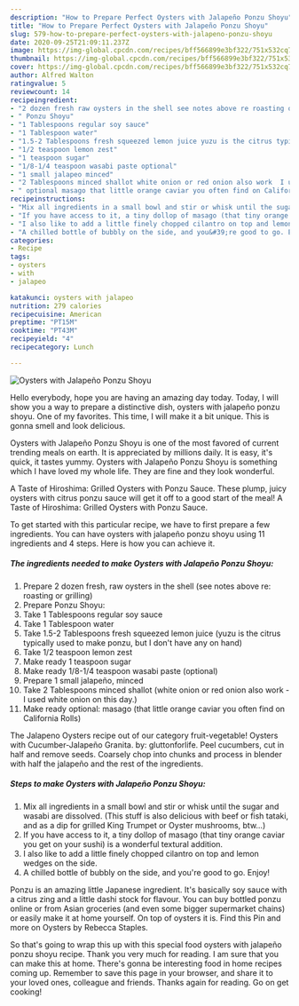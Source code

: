 ```yaml
---
description: "How to Prepare Perfect Oysters with Jalapeño Ponzu Shoyu"
title: "How to Prepare Perfect Oysters with Jalapeño Ponzu Shoyu"
slug: 579-how-to-prepare-perfect-oysters-with-jalapeno-ponzu-shoyu
date: 2020-09-25T21:09:11.237Z
image: https://img-global.cpcdn.com/recipes/bff566899e3bf322/751x532cq70/oysters-with-jalapeno-ponzu-shoyu-recipe-main-photo.jpg
thumbnail: https://img-global.cpcdn.com/recipes/bff566899e3bf322/751x532cq70/oysters-with-jalapeno-ponzu-shoyu-recipe-main-photo.jpg
cover: https://img-global.cpcdn.com/recipes/bff566899e3bf322/751x532cq70/oysters-with-jalapeno-ponzu-shoyu-recipe-main-photo.jpg
author: Alfred Walton
ratingvalue: 5
reviewcount: 14
recipeingredient:
- "2 dozen fresh raw oysters in the shell see notes above re roasting or grilling"
- " Ponzu Shoyu"
- "1 Tablespoons regular soy sauce"
- "1 Tablespoon water"
- "1.5-2 Tablespoons fresh squeezed lemon juice yuzu is the citrus typically used to make ponzu but I dont have any on hand"
- "1/2 teaspoon lemon zest"
- "1 teaspoon sugar"
- "1/8-1/4 teaspoon wasabi paste optional"
- "1 small jalapeo minced"
- "2 Tablespoons minced shallot white onion or red onion also work  I used white onion on this day"
- " optional masago that little orange caviar you often find on California Rolls"
recipeinstructions:
- "Mix all ingredients in a small bowl and stir or whisk until the sugar and wasabi are dissolved. (This stuff is also delicious with beef or fish tataki, and as a dip for grilled King Trumpet or Oyster mushrooms, btw...)"
- "If you have access to it, a tiny dollop of masago (that tiny orange caviar you get on your sushi) is a wonderful textural addition."
- "I also like to add a little finely chopped cilantro on top and lemon wedges on the side."
- "A chilled bottle of bubbly on the side, and you&#39;re good to go. Enjoy!"
categories:
- Recipe
tags:
- oysters
- with
- jalapeo

katakunci: oysters with jalapeo 
nutrition: 279 calories
recipecuisine: American
preptime: "PT15M"
cooktime: "PT43M"
recipeyield: "4"
recipecategory: Lunch

---
```



![Oysters with Jalapeño Ponzu Shoyu](https://img-global.cpcdn.com/recipes/bff566899e3bf322/751x532cq70/oysters-with-jalapeno-ponzu-shoyu-recipe-main-photo.jpg)

Hello everybody, hope you are having an amazing day today. Today, I will show you a way to prepare a distinctive dish, oysters with jalapeño ponzu shoyu. One of my favorites. This time, I will make it a bit unique. This is gonna smell and look delicious.

Oysters with Jalapeño Ponzu Shoyu is one of the most favored of current trending meals on earth. It is appreciated by millions daily. It is easy, it's quick, it tastes yummy. Oysters with Jalapeño Ponzu Shoyu is something which I have loved my whole life. They are fine and they look wonderful.

A Taste of Hiroshima: Grilled Oysters with Ponzu Sauce. These plump, juicy oysters with citrus ponzu sauce will get it off to a good start of the meal! A Taste of Hiroshima: Grilled Oysters with Ponzu Sauce.


To get started with this particular recipe, we have to first prepare a few ingredients. You can have oysters with jalapeño ponzu shoyu using 11 ingredients and 4 steps. Here is how you can achieve it.

<!--inarticleads1-->

##### The ingredients needed to make Oysters with Jalapeño Ponzu Shoyu:

1. Prepare 2 dozen fresh, raw oysters in the shell (see notes above re: roasting or grilling)
1. Prepare  Ponzu Shoyu:
1. Take 1 Tablespoons regular soy sauce
1. Take 1 Tablespoon water
1. Take 1.5-2 Tablespoons fresh squeezed lemon juice (yuzu is the citrus typically used to make ponzu, but I don&#39;t have any on hand)
1. Take 1/2 teaspoon lemon zest
1. Make ready 1 teaspoon sugar
1. Make ready 1/8-1/4 teaspoon wasabi paste (optional)
1. Prepare 1 small jalapeño, minced
1. Take 2 Tablespoons minced shallot (white onion or red onion also work - I used white onion on this day.)
1. Make ready  optional: masago (that little orange caviar you often find on California Rolls)


The Jalapeno Oysters recipe out of our category fruit-vegetable! Oysters with Cucumber-Jalapeño Granita. by: gluttonforlife. Peel cucumbers, cut in half and remove seeds. Coarsely chop into chunks and process in blender with half the jalapeño and the rest of the ingredients. 

<!--inarticleads2-->

##### Steps to make Oysters with Jalapeño Ponzu Shoyu:

1. Mix all ingredients in a small bowl and stir or whisk until the sugar and wasabi are dissolved. (This stuff is also delicious with beef or fish tataki, and as a dip for grilled King Trumpet or Oyster mushrooms, btw...)
1. If you have access to it, a tiny dollop of masago (that tiny orange caviar you get on your sushi) is a wonderful textural addition.
1. I also like to add a little finely chopped cilantro on top and lemon wedges on the side.
1. A chilled bottle of bubbly on the side, and you&#39;re good to go. Enjoy!


Ponzu is an amazing little Japanese ingredient. It&#39;s basically soy sauce with a citrus zing and a little dashi stock for flavour. You can buy bottled ponzu online or from Asian groceries (and even some bigger supermarket chains) or easily make it at home yourself. On top of oysters it is. Find this Pin and more on Oysters by Rebecca Staples. 

So that's going to wrap this up with this special food oysters with jalapeño ponzu shoyu recipe. Thank you very much for reading. I am sure that you can make this at home. There's gonna be interesting food in home recipes coming up. Remember to save this page in your browser, and share it to your loved ones, colleague and friends. Thanks again for reading. Go on get cooking!
